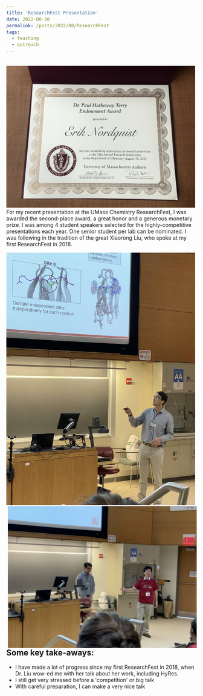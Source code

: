 ```yaml
---
title: 'ResearchFest Presentation'
date: 2022-08-30
permalink: /posts/2022/08/ResearchFest
tags:
  - teaching
  - outreach
---
```


<br/><img src="/images/rf2022/award.jpg" width="500"/><br>
For my recent presentation at the UMass Chemistry ResearchFest, I was awarded the second-place award, a great honor and a generous monetary prize. I was among 4 student speakers selected for the highly-competitive presentations each year. One senior student per lab can be nominated. I was following in the tradition of the great Xiaorong Liu, who spoke at my first ResearchFest in 2018. 


<img src="/images/rf2022/erik4.jpg"        width="500">
<img src="/images/rf2022/erikjianhan2.jpg" width="500" style="float:right"/><br>

Some key take-aways:
------
* I have made a lot of progress since my first ResearchFest in 2018, when Dr. Liu wow-ed me with her talk about her work, including HyRes.
* I still get very stressed before a 'competition' or big talk
* With careful preparation, I can make a very nice talk
